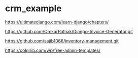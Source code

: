 # crm_example

https://ultimatedjango.com/learn-django/chapters/


https://github.com/OmkarPathak/Django-Invoice-Generator.git



https://github.com/sajib1066/inventory-management.git



https://colorlib.com/wp/free-admin-templates/
